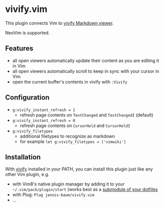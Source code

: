 # vivify.vim

This plugin connects Vim to [vivify Markdown
viewer](https://github.com/jannis-baum/vivify).

NeoVim is supported.

## Features

- all open viewers automatically update their content as you are editing it in Vim
- all open viewers automatically scroll to keep in sync with your cursor in Vim
- open the current buffer's contents in vivify with `:Vivify`

## Configuration

- `g:vivify_instant_refresh = 1`
    - refresh page contents on `TextChanged` and `TextChangedI` (default)
- `g:vivify_instant_refresh = 0`
    - refresh page contents on `CursorHold` and `CursorHoldI`
- `g:vivify_filetypes`
    - additional filetypes to recognize as markdown
    - for example `let g:vivify_filetypes = ['vimwiki']`

## Installation

With [vivify](https://github.com/jannis-baum/vivify) installed in your PATH, you
can install this plugin just like any other Vim plugin, e.g.

- with Vim8's native plugin manager by adding it to your
  `~/.vim/pack/plugin/start` (works best as a [submodule of your
  dotfiles](https://github.com/jannis-baum/dotfiles)
- with Plug: `Plug jannis-baum/vivify.vim`
- ...
